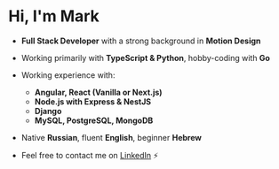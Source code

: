 # Hi, I'm Mark

* __Full Stack Developer__ with a strong background in __Motion Design__
  
* Working primarily with __TypeScript & Python__, hobby-coding with __Go__
* Working experience with:
  - __Angular, React (Vanilla or Next.js)__
  - __Node.js with Express & NestJS__
  - __Django__
  - __MySQL, PostgreSQL, MongoDB__
    
* Native __Russian__, fluent __English__, beginner __Hebrew__
* Feel free to contact me on <a href="https://www.linkedin.com/in/jftMarkAndrew/">LinkedIn</a> ⚡
